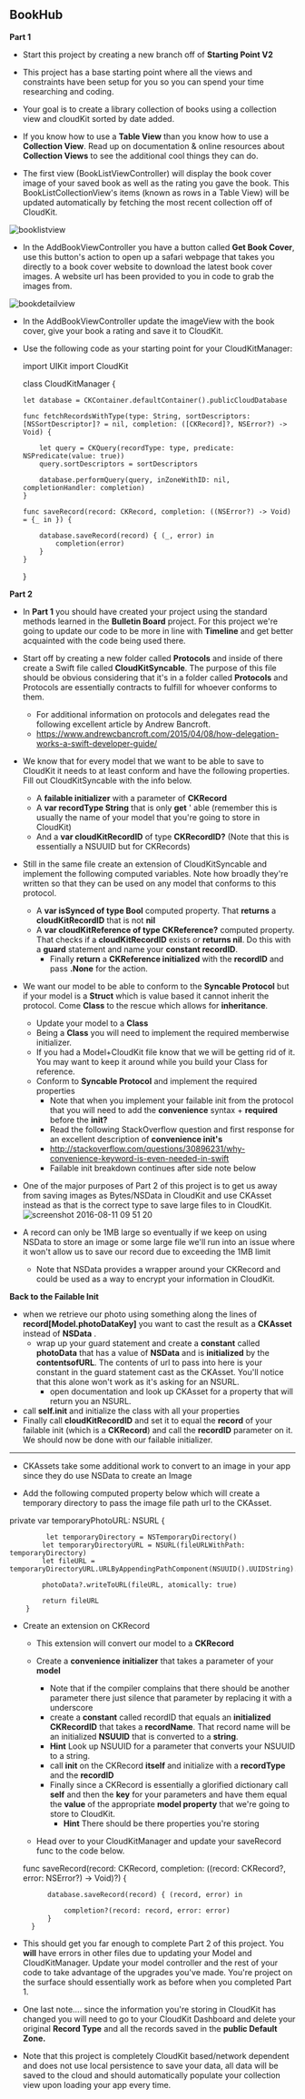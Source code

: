 
## **BookHub**

**Part 1**
-  Start this project by creating a new branch off of **Starting Point V2**

- This project has a base starting point where all the views and constraints have been setup for you so you can spend your time researching and coding.

-	Your goal is to create a library collection of books using a collection view and cloudKit sorted by date added.

- If you know how to use a **Table View** than you know how to use a **Collection View**. Read up on documentation & online resources about **Collection Views** to see the additional cool things they can do.

- The first view (BookListViewController) will display the book cover image of your saved book as well as the rating you gave the book. This BookListCollectionView's items (known as rows in a Table View) will be updated automatically by fetching the most recent collection off of CloudKit.

![booklistview](https://cloud.githubusercontent.com/assets/6709516/17558897/6b08e464-5ed9-11e6-93ad-40f04e280b4f.png)

- In the AddBookViewController you have a button called **Get Book Cover**, use this button's action to open up a safari webpage that takes you directly to a book cover website to download the latest book cover images. A website url has been provided to you in code to grab the images from.
 
![bookdetailview](https://cloud.githubusercontent.com/assets/6709516/17558899/6d04c418-5ed9-11e6-9a0d-fdc6b88e668d.png)

- In the AddBookViewController update the imageView with the book cover, give your book a rating and save it to CloudKit.

-	Use the following code as your starting point for your CloudKitManager:
	
    import UIKit
    import CloudKit
    
    class CloudKitManager {
        
        let database = CKContainer.defaultContainer().publicCloudDatabase
        
        func fetchRecordsWithType(type: String, sortDescriptors: [NSSortDescriptor]? = nil, completion: ([CKRecord]?, NSError?) -> Void) {
            
            let query = CKQuery(recordType: type, predicate: NSPredicate(value: true))
            query.sortDescriptors = sortDescriptors
            
            database.performQuery(query, inZoneWithID: nil, completionHandler: completion)
        }
        
        func saveRecord(record: CKRecord, completion: ((NSError?) -> Void) = {_ in }) {
    
            database.saveRecord(record) { (_, error) in
                completion(error)
            }
        }
    }

**Part 2**

- In **Part 1** you should have created your project using the standard methods learned in the **Bulletin Board** project. For this project we're going to update our code to be more in line with **Timeline** and get better acquainted with the code being used there.
- Start off by creating a new folder called **Protocols** and inside of there create a Swift file called **CloudKitSyncable**. The purpose of this file should be obvious considering that it's in a folder called **Protocols** and Protocols are essentially contracts to fulfill for whoever conforms to them.
	- For additional information on protocols and delegates read the following excellent article by Andrew Bancroft. 
	- https://www.andrewcbancroft.com/2015/04/08/how-delegation-works-a-swift-developer-guide/

- We know that for every model that we want to be able to save to CloudKit it needs to at least conform and have the following properties. Fill out CloudKitSyncable with the info below. 
	- A **failable initializer** with a parameter of **CKRecord**
	- A **var recordType String** that is only **get** ' able (remember this is usually the name of your model that you're going to store in CloudKit)
	- And a **var cloudKitRecordID** of type **CKRecordID?** (Note that this is essentially a NSUUID but for CKRecords)

- Still in the same file create an extension of CloudKitSyncable and implement the following computed variables. Note how broadly they're written so that they can be used on any model that conforms to this protocol.
	- A **var isSynced of type Bool** computed property. That **returns** a **cloudKitRecordID** that is not **nil**
	- A **var cloudKitReference of type CKReference?** computed property. That checks if a **cloudKitRecordID** exists or **returns nil**. Do this with a **guard** statement and name your **constant recordID**.
		- Finally **return** a **CKReference initialized** with the **recordID** and pass **.None** for the action. 

- We want our model to be able to conform to the **Syncable Protocol** but if your model is a **Struct** which is value based it cannot inherit the protocol. Come **Class** to the rescue which allows for **inheritance**. 
	- Update your model to a **Class**
	- Being a **Class** you will need to implement the required memberwise initializer.
	- If you had a Model+CloudKit file know that we will be getting rid of it. You may want to keep it around while you build your Class for reference.
	- Conform to **Syncable Protocol** and implement the required properties
		- Note that when you implement your failable init from the protocol that you will need to add the **convenience** syntax + **required** before the **init?**
		- Read the following StackOverflow question and first response for an excellent description of **convenience init's**
		- http://stackoverflow.com/questions/30896231/why-convenience-keyword-is-even-needed-in-swift
		- Failable init breakdown continues after side note below

- One of the major purposes of Part 2 of this project is to get us away from saving images as Bytes/NSData in CloudKit and use CKAsset instead as that is the correct type to save large files to in CloudKit.
	![screenshot 2016-08-11 09 51 20](https://cloud.githubusercontent.com/assets/6709516/17598383/6e3e4cd0-5fb7-11e6-97ee-b41d2f919d79.png)

- A record can only be 1MB large so eventually if we keep on using NSData to store an image or some large file we'll run into an issue where it won't allow us to save our record due to exceeding the 1MB limit
	- Note that NSData provides a wrapper around your CKRecord and could be used as a way to encrypt your information in CloudKit.

**Back to the Failable Init**

- when we retrieve our photo using something along the lines of **record[Model.photoDataKey]** you want to cast the result as a **CKAsset** instead of **NSData** .
	- wrap up your guard statement and create a **constant** called **photoData** that has a value of **NSData** and is **initialized** by the **contentsofURL**. The contents of url to pass into here is your constant in the guard statement cast as the CKAsset. You'll notice that this alone won't work as it's asking for an NSURL.
		- open documentation and look up CKAsset for a property that will return you an NSURL.
- call **self.init** and initialize the class with all your properties  
- Finally call **cloudKitRecordID** and set it to equal the **record** of your failable init (which is a **CKRecord**) and call the **recordID** parameter on it. We should now be done with our failable initializer.

------
- CKAssets take some additional work to convert to an image in your app since they do use NSData to create an Image

 - Add the following computed property below which will create a temporary directory to pass the image file path url to the CKAsset.

  

  private var temporaryPhotoURL: NSURL {
          
             let temporaryDirectory = NSTemporaryDirectory()
            let temporaryDirectoryURL = NSURL(fileURLWithPath: temporaryDirectory)
            let fileURL = temporaryDirectoryURL.URLByAppendingPathComponent(NSUUID().UUIDString).URLByAppendingPathExtension("jpg")
            
            photoData?.writeToURL(fileURL, atomically: true)
            
            return fileURL
        }


- Create an extension on CKRecord
	- This extension will convert our model to a **CKRecord**
	- Create a **convenience** **initializer** that takes a parameter of your **model**
		- Note that if the compiler complains that there should be another parameter there just silence that parameter by replacing it with a underscore
		- create a **constant** called recordID that equals an **initialized CKRecordID** that takes a **recordName**. That record name will be an initialized **NSUUID** that is converted to a **string**. 
		- **Hint** Look up NSUUID for a parameter that converts your NSUUID to a string.
		- call **init** on the CKRecord **itself** and initialize with a **recordType** and the **recordID**
		- Finally since a CKRecord is essentially a glorified dictionary call **self** and then the **key** for your parameters and have them equal the **value** of the appropriate **model property** that we're going to store to CloudKit. 
			- **Hint** There should be there properties you're storing 

	
	- Head over to your CloudKitManager and update your saveRecord func to the code below.
	 

    func saveRecord(record: CKRecord, completion: ((record: CKRecord?, error: NSError?) -> Void)?) {
            
            database.saveRecord(record) { (record, error) in
                
                completion?(record: record, error: error)
            }
        }
        
- This should get you far enough to complete Part 2 of this project. You **will** have errors in other files due to updating your Model and CloudKitManager.  Update your model controller and the rest of your code to take advantage of the upgrades you've made.  You're project on the surface should essentially work as before when you completed Part 1.

- One last note.... since the information you're storing in CloudKit has changed you will need to go to your CloudKit Dashboard and delete your original **Record Type** and all the records saved in the **public Default Zone.**

- Note that this project is completely CloudKit based/network dependent and does not use local persistence to save your data, all data will be saved to the cloud and should automatically populate your collection view upon loading your app every time.
